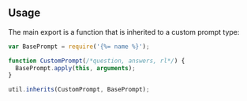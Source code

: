 ## Usage

The main export is a function that is inherited to a custom prompt type:

```js
var BasePrompt = require('{%= name %}');

function CustomPrompt(/*question, answers, rl*/) {
  BasePrompt.apply(this, arguments);
}

util.inherits(CustomPrompt, BasePrompt);
```

